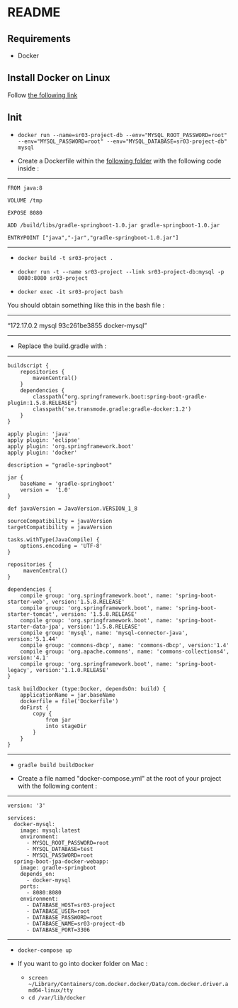 # README

## Requirements
* Docker

## Install Docker on Linux

Follow [the following link](https://docs.docker.com/install/linux/docker-ee/ubuntu/)

## Init

* ```docker run --name=sr03-project-db --env="MYSQL_ROOT_PASSWORD=root" --env="MYSQL_PASSWORD=root" --env="MYSQL_DATABASE=sr03-project-db" mysql ```

* Create a Dockerfile within the [following folder](https://github.com/itsromiljain/gradle-springboot) with the following code inside :
___
```
FROM java:8

VOLUME /tmp

EXPOSE 8080

ADD /build/libs/gradle-springboot-1.0.jar gradle-springboot-1.0.jar

ENTRYPOINT ["java","-jar","gradle-springboot-1.0.jar"]
```
___

* ```docker build -t sr03-project .```

* ```docker run -t --name sr03-project --link sr03-project-db:mysql -p 8080:8080 sr03-project```

* ```docker exec -it sr03-project bash```

You should obtain something like this in the bash file :
___
 “172.17.0.2 mysql 93c261be3855 docker-mysql”
___
* Replace the build.gradle with :
___
```
buildscript {
    repositories {
        mavenCentral()
    }
    dependencies {
        classpath("org.springframework.boot:spring-boot-gradle-plugin:1.5.8.RELEASE")
        classpath('se.transmode.gradle:gradle-docker:1.2')
    }
}

apply plugin: 'java'
apply plugin: 'eclipse'
apply plugin: 'org.springframework.boot'
apply plugin: 'docker'

description = "gradle-springboot"

jar {
    baseName = 'gradle-springboot'
    version =  '1.0'
}

def javaVersion = JavaVersion.VERSION_1_8

sourceCompatibility = javaVersion
targetCompatibility = javaVersion

tasks.withType(JavaCompile) {
	options.encoding = 'UTF-8'
}

repositories {   
     mavenCentral()
}

dependencies {
    compile group: 'org.springframework.boot', name: 'spring-boot-starter-web', version:'1.5.8.RELEASE'
    compile group: 'org.springframework.boot', name: 'spring-boot-starter-tomcat', version: '1.5.8.RELEASE'
    compile group: 'org.springframework.boot', name: 'spring-boot-starter-data-jpa', version:'1.5.8.RELEASE'
    compile group: 'mysql', name: 'mysql-connector-java', version:'5.1.44'
    compile group: 'commons-dbcp', name: 'commons-dbcp', version:'1.4'
    compile group: 'org.apache.commons', name: 'commons-collections4', version:'4.1'
    compile group: 'org.springframework.boot', name: 'spring-boot-legacy', version:'1.1.0.RELEASE'
}

task buildDocker (type:Docker, dependsOn: build) {
	applicationName = jar.baseName
	dockerfile = file('Dockerfile')
	doFirst {
		copy {
			from jar
			into stageDir
		}
	}
}
```
___

* ```gradle build buildDocker```

* Create a file named "docker-compose.yml" at the root of
your project with the following content :

___
```
version: '3'

services:
  docker-mysql:
    image: mysql:latest
    environment:
      - MYSQL_ROOT_PASSWORD=root
      - MYSQL_DATABASE=test
      - MYSQL_PASSWORD=root
  spring-boot-jpa-docker-webapp:
    image: gradle-springboot
    depends_on:
      - docker-mysql
    ports:
      - 8080:8080
    environment:
      - DATABASE_HOST=sr03-project
      - DATABASE_USER=root
      - DATABASE_PASSWORD=root
      - DATABASE_NAME=sr03-project-db
      - DATABASE_PORT=3306

```
___

* ```docker-compose up```

* If you want to go into docker folder on Mac :
  * ```screen ~/Library/Containers/com.docker.docker/Data/com.docker.driver.amd64-linux/tty```
  * ```cd /var/lib/docker```
